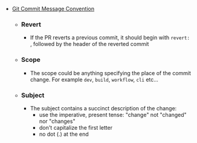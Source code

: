 - [Git Commit Message Convention](https://github.com/vitejs/vite/blob/main/.github/commit-convention.md)
	- ### Revert
		- If the PR reverts a previous commit, it should begin with `revert: `, followed by the header of the reverted commit
	- ### [](https://github.com/vitejs/vite/blob/main/.github/commit-convention.md#scope) Scope
		- The scope could be anything specifying the place of the commit change. For example `dev`, `build`, `workflow`, `cli` etc...
	- ### [](https://github.com/vitejs/vite/blob/main/.github/commit-convention.md#subject) Subject
		- The subject contains a succinct description of the change:
			- use the imperative, present tense: "change" not "changed" nor "changes"
			- don't capitalize the first letter
			- no dot (.) at the end